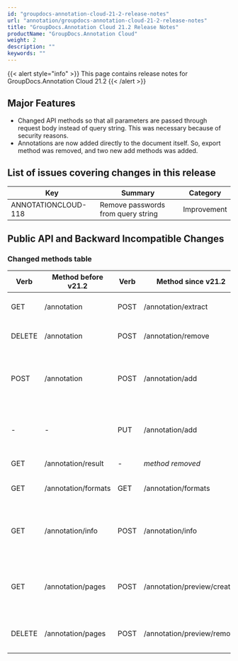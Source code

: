 ```yaml
---
id: "groupdocs-annotation-cloud-21-2-release-notes"
url: "annotation/groupdocs-annotation-cloud-21-2-release-notes"
title: "GroupDocs.Annotation Cloud 21.2 Release Notes"
productName: "GroupDocs.Annotation Cloud"
weight: 2
description: ""
keywords: ""
---
```

{{< alert style="info" >}}
This page contains release notes for GroupDocs.Annotation Cloud 21.2
{{< /alert >}}

## Major Features ##

* Changed API methods so that all parameters are passed through request body instead of query string. This was necessary because of security reasons.
* Annotations are now added directly to the document itself. So, export method was removed, and two new add methods was added.

## List of issues covering changes in this release ##

|Key|Summary|Category
|---|---|---
ANNOTATIONCLOUD-118|Remove passwords from query string|Improvement

## Public API and Backward Incompatible Changes ##

### Changed methods table ###

|Verb|Method before v21.2|Verb|Method since v21.2|Description
|---|---|---|---|---
GET|/annotation|POST|/annotation/extract|Extracts annotations from document
DELETE|/annotation|POST|/annotation/remove|Removes annotations from document
POST|/annotation|POST|/annotation/add|Adds annotations to document and saves output file into cloud storage
-|-|PUT|/annotation/add|Adds annotations to document and returns output file
GET|/annotation/result|-|*method removed*|Export annotations
GET|/annotation/formats|GET|/annotation/formats|Retrieves supported file formats list
GET|/annotation/info|POST|/annotation/info|Retrieves basic document info - path, extension, formats, size etc
GET|/annotation/pages|POST|/annotation/preview/create|Generates image representations from documents pages
DELETE|/annotation/pages|POST|/annotation/preview/remove|Removes document's pages image representations
